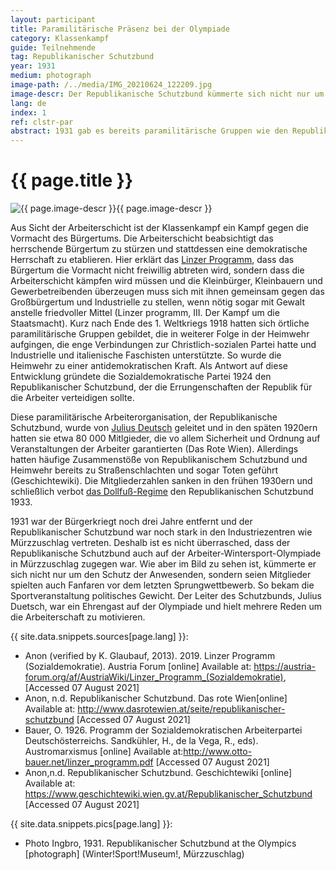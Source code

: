 ```yaml
---
layout: participant
title: Paramilitärische Präsenz bei der Olympiade
category: Klassenkampf
guide: Teilnehmende
tag: Republikanischer Schutzbund
year: 1931
medium: photograph
image-path: /../media/IMG_20210624_122209.jpg
image-descr: Der Republikanische Schutzbund kümmerte sich nicht nur um Sicherheit und Ordnung, sondern sprang auch als Musikkapelle ein. Mitglieder des Wiener Schutzbundes spielten die Fanfaren beim Abschlusspringen auf der Ganzsteinschanze am 8. Februar 1931.
lang: de
index: 1
ref: clstr-par
abstract: 1931 gab es bereits paramilitärische Gruppen wie den Republikanischen Schutzbund, die im Namen einer Partei agierten. Der Republikanische Schutzbund kümmerte sich nicht nur um die Sicherheit der Veranstaltung, sondern unterstützte auch die erfolgreiche Organisation der Olympiade.
---
```

<body>
    <div class="infotext">
        <h1  id="title">{{ page.title }}</h1>
        <div class="grid-item" id="exhibit-image"><img src="/../media/IMG_20210624_122209.jpg" class="img-fluid" alt="{{ page.image-descr }}">{{ page.image-descr }}</div>
        <p>Aus Sicht der Arbeiterschicht ist der Klassenkampf ein Kampf gegen die Vormacht des Bürgertums. Die Arbeiterschicht beabsichtigt das herrschende Bürgertum zu stürzen und stattdessen eine demokratische Herrschaft zu etablieren. Hier erklärt das <a href="#" class="link-info" data-toggle="tooltip" title="siehe 'Der politische Hintergrund' oben">Linzer Programm</a>, dass das Bürgertum die Vormacht nicht freiwillig abtreten wird, sondern dass die Arbeiterschicht kämpfen wird müssen und die Kleinbürger, Kleinbauern und Gewerbetreibenden überzeugen muss sich mit ihnen gemeinsam gegen das Großbürgertum und Industrielle zu stellen, wenn nötig sogar mit Gewalt anstelle friedvoller Mittel (<span class="quote">Linzer programm, III. Der Kampf um die Staatsmacht</span>). Kurz nach Ende des 1. Weltkriegs 1918 hatten sich örtliche paramilitärische Gruppen gebildet, die in weiterer Folge in der Heimwehr aufgingen, die enge Verbindungen zur Christlich-sozialen Partei hatte und Industrielle und italienische Faschisten unterstützte. So wurde die Heimwehr zu einer antidemokratischen Kraft. Als Antwort auf diese Entwicklung gründete die Sozialdemokratische Partei 1924 den Republikanischer Schutzbund, der die Errungenschaften der Republik für die Arbeiter verteidigen sollte.</p>
        <p>Diese paramilitärische Arbeiterorganisation, der Republikanische Schutzbund, wurde von <a href="#" class="link-info" data-toggle="tooltip" title="Österreichischer Autor und Politiker, 1884-1968">Julius Deutsch</a> geleitet und in den späten 1920ern hatten sie etwa 80 000 Mitlgieder, die vo allem Sicherheit und Ordnung auf Veranstaltungen der Arbeiter garantierten (<span class="quote">Das Rote Wien</span>). Allerdings hatten häufige Zusammenstöße von Republikanischem Schutzbund und Heimwehr bereits zu Straßenschlachten und sogar Toten geführt (<span class="quote">Geschichtewiki</span>). Die Mitgliederzahlen sanken in den frühen 1930ern und schließlich verbot <a href="#" class="link-info" data-toggle="tooltip" title="Austrian fascist regime"> das Dollfuß-Regime</a> den Republikanischen Schutzbund 1933.</p> 
        <p>1931 war der Bürgerkriegt noch drei Jahre entfernt und der Republikanischer Schutzbund war noch stark in den Industriezentren wie Mürzzuschlag vertreten. Deshalb ist es nicht überrasched, dass der Republikanische Schutzbund auch auf der Arbeiter-Wintersport-Olympiade in Mürzzuschlag zugegen war. Wie aber im Bild zu sehen ist, kümmerte er sich nicht nur um den Schutz der Anwesenden, sondern seien Mitglieder spielten auch Fanfaren vor dem letzten Sprungwettbewerb. So bekam die Sportveranstaltung politisches Gewicht. Der Leiter des Schutzbunds, Julius Duetsch, war ein Ehrengast auf der Olympiade und hielt mehrere Reden um die Arbeiterschaft zu motivieren.</p>
        <div class="resources">
            <div class="resource-title">{{ site.data.snippets.sources[page.lang] }}:</div>
                <ul>
                    <li>Anon (verified by K. Glaubauf, 2013). 2019. Linzer Programm (Sozialdemokratie). <span id="source">Austria Forum</span> [online] Available at: <a href="https://austria-forum.org/af/AustriaWiki/Linzer_Programm_(Sozialdemokratie)">https://austria-forum.org/af/AustriaWiki/Linzer_Programm_(Sozialdemokratie)</a>, [Accessed 07 August 2021]</li>
                    <li>Anon, n.d. Republikanischer Schutzbund. <span id="source">Das rote Wien</span>[online] Available at: <a href="http://www.dasrotewien.at/seite/republikanischer-schutzbund">http://www.dasrotewien.at/seite/republikanischer-schutzbund</a> [Accessed 07 August 2021]</li>
                    <li>Bauer, O. 1926. Programm der Sozialdemokratischen Arbeiterpartei Deutschösterreichs. Sandkühler, H., de la Vega, R., eds). <span id="source">Austromarxismus</span> [online] Available at:<a href="http://www.otto-bauer.net/linzer_programm.pdf">http://www.otto-bauer.net/linzer_programm.pdf</a> [Accessed 07 August 2021]</li>
                    <li>Anon,n.d. Republikanischer Schutzbund. <span id="source">Geschichtewiki</span> [online] Available at: <a href="https://www.geschichtewiki.wien.gv.at/Republikanischer_Schutzbund">https://www.geschichtewiki.wien.gv.at/Republikanischer_Schutzbund</a> [Accessed 07 August 2021]</li>
                </ul>
        </div>
        <div class="resources">
            <div class="resource-title">{{ site.data.snippets.pics[page.lang] }}:</div>
                <ul>
                    <li>Photo Ingbro, 1931. Republikanischer Schutzbund at the Olympics [photograph] (Winter!Sport!Museum!, Mürzzuschlag)</li>
                </ul>
        </div>
    </div>
</body>